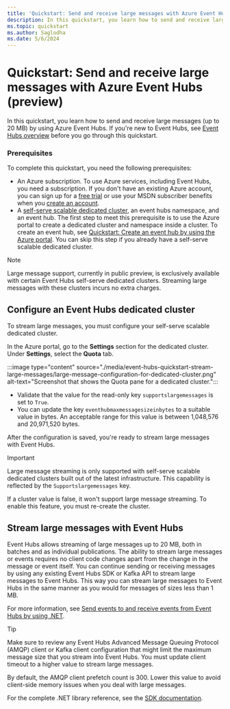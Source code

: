 ```yaml
---
title: 'Quickstart: Send and receive large messages with Azure Event Hubs (preview)'
description: In this quickstart, you learn how to send and receive large messages with Azure Event Hubs.
ms.topic: quickstart
ms.author: Saglodha
ms.date: 5/6/2024
---
```


# Quickstart: Send and receive large messages with Azure Event Hubs (preview)

In this quickstart, you learn how to send and receive large messages (up to 20 MB) by using Azure Event Hubs. If you're new to Event Hubs, see [Event Hubs overview](event-hubs-about.md) before you go through this quickstart.

### Prerequisites

To complete this quickstart, you need the following prerequisites:

- An Azure subscription. To use Azure services, including Event Hubs, you need a subscription. If you don't have an existing Azure account, you can sign up for a [free trial](https://azure.microsoft.com/free/?WT.mc_id=A261C142F) or use your MSDN subscriber benefits when you [create an account](https://azure.microsoft.com/).
- A [self-serve scalable dedicated cluster](event-hubs-dedicated-cluster-create-portal.md), an event hubs namespace, and an event hub. The first step to meet this prerequisite is to use the Azure portal to create a dedicated cluster and namespace inside a cluster. To create an event hub, see [Quickstart: Create an event hub by using the Azure portal](event-hubs-create.md). You can skip this step if you already have a self-serve scalable dedicated cluster.

> [!NOTE]
> Large message support, currently in public preview, is exclusively available with certain Event Hubs self-serve dedicated clusters. Streaming large messages with these clusters incurs no extra charges.

## Configure an Event Hubs dedicated cluster

To stream large messages, you must configure your self-serve scalable dedicated cluster.

In the Azure portal, go to the **Settings** section for the dedicated cluster. Under **Settings**, select the **Quota** tab.

:::image type="content" source="./media/event-hubs-quickstart-stream-large-messages/large-message-configuration-for-dedicated-cluster.png" alt-text="Screenshot that shows the Quota pane for a dedicated cluster.":::

- Validate that the value for the read-only key `supportslargemessages` is set to `True`.
- You can update the key `eventhubmaxmessagesizeinbytes` to a suitable value in bytes. An acceptable range for this value is between 1,048,576 and 20,971,520 bytes.

After the configuration is saved, you're ready to stream large messages with Event Hubs.

> [!IMPORTANT]
> Large message streaming is only supported with self-serve scalable dedicated clusters built out of the latest infrastructure. This capability is reflected by the `Supportslargemessages` key.
>
> If a cluster value is false, it won't support large message streaming. To enable this feature, you must re-create the cluster.

## Stream large messages with Event Hubs

Event Hubs allows streaming of large messages up to 20 MB, both in batches and as individual publications. The ability to stream large messages or events requires no client code changes apart from the change in the message or event itself. You can continue sending or receiving messages by using any existing Event Hubs SDK or Kafka API to stream large messages to Event Hubs. This way you can stream large messages to Event Hubs in the same manner as you would for messages of sizes less than 1 MB.

For more information, see [Send events to and receive events from Event Hubs by using .NET](event-hubs-dotnet-standard-getstarted-send.md).

> [!TIP]
> Make sure to review any Event Hubs Advanced Message Queuing Protocol (AMQP) client or Kafka client configuration that might limit the maximum message size that you stream into Event Hubs. You must update client timeout to a higher value to stream large messages.
>
>By default, the AMQP client prefetch count is 300. Lower this value to avoid client-side memory issues when you deal with large messages.

For the complete .NET library reference, see the [SDK documentation](/dotnet/api/overview/azure/event-hubs).
